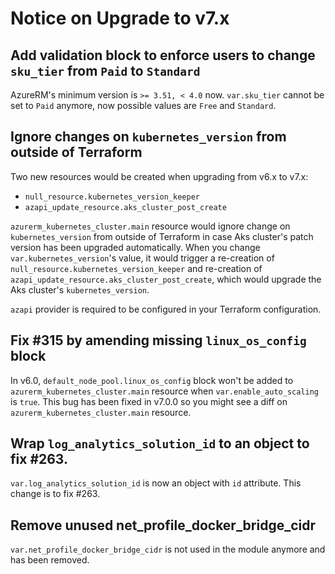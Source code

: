 # Notice on Upgrade to v7.x

## Add validation block to enforce users to change `sku_tier` from `Paid` to `Standard`

AzureRM's minimum version is `>= 3.51, < 4.0` now.
`var.sku_tier` cannot be set to `Paid` anymore, now possible values are `Free` and `Standard`.

## Ignore changes on `kubernetes_version` from outside of Terraform

Two new resources would be created when upgrading from v6.x to v7.x:

* `null_resource.kubernetes_version_keeper`
* `azapi_update_resource.aks_cluster_post_create`

`azurerm_kubernetes_cluster.main` resource would ignore change on `kubernetes_version` from outside of Terraform in case Aks cluster's patch version has been upgraded automatically.
When you change `var.kubernetes_version`'s value, it would trigger a re-creation of `null_resource.kubernetes_version_keeper` and re-creation of `azapi_update_resource.aks_cluster_post_create`, which would upgrade the Aks cluster's `kubernetes_version`.

`azapi` provider is required to be configured in your Terraform configuration.

## Fix #315 by amending missing `linux_os_config` block

In v6.0, `default_node_pool.linux_os_config` block won't be added to `azurerm_kubernetes_cluster.main` resource when `var.enable_auto_scaling` is `true`. This bug has been fixed in v7.0.0 so you might see a diff on `azurerm_kubernetes_cluster.main` resource.

##  Wrap `log_analytics_solution_id` to an object to fix \#263.

`var.log_analytics_solution_id` is now an object with `id` attribute. This change is to fix \#263.

## Remove unused net\_profile\_docker\_bridge\_cidr

`var.net_profile_docker_bridge_cidr` is not used in the module anymore and has been removed.
